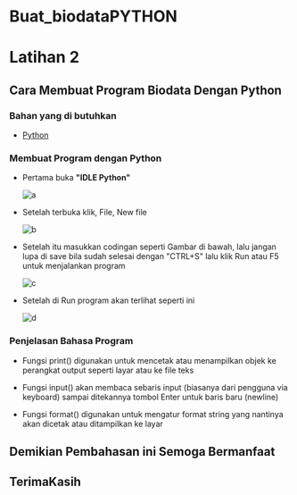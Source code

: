 # Buat_biodataPYTHON
# Latihan 2 
## Cara Membuat Program Biodata Dengan Python
### Bahan yang di butuhkan
- [Python](https://www.python.org)<p>
### Membuat Program dengan Python<p>

- Pertama buka <b>"IDLE Python"</b><P>
![a](https://user-images.githubusercontent.com/92678339/138722395-a5b81318-ca36-40fd-ab52-56c63aa8b760.png)
<p>

- Setelah terbuka klik, File, New file<P>
![b](https://user-images.githubusercontent.com/92678339/138722519-70f5c8ad-b27e-45f0-8a26-4d8b37ad392f.png)
<p>

- Setelah itu masukkan codingan seperti Gambar di bawah, lalu jangan lupa di save bila sudah selesai dengan "CTRL+S" lalu klik Run atau F5 untuk menjalankan program<p>
![c](https://user-images.githubusercontent.com/92678339/138722567-e7c69f00-71d4-4ee7-bc90-ec991770b2cf.png)
<p>

- Setelah di Run program akan terlihat seperti ini<P>
![d](https://user-images.githubusercontent.com/92678339/138722611-58cddf0d-6f63-45dc-9f10-82302810d0c2.png)
<P>

### Penjelasan Bahasa Program<P>

-  Fungsi print() digunakan untuk mencetak atau menampilkan objek ke perangkat output seperti layar atau ke file teks<p>
- Fungsi input() akan membaca sebaris input (biasanya dari pengguna via keyboard) sampai ditekannya tombol Enter untuk baris baru (newline)<P>
-  Fungsi format() digunakan untuk mengatur format string yang nantinya akan dicetak atau ditampilkan ke layar<p>

## Demikian Pembahasan ini Semoga Bermanfaat
## TerimaKasih
